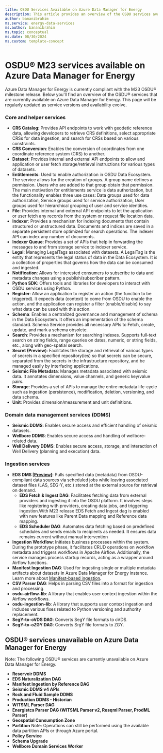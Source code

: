 ```yaml
---
title: OSDU Services Available on Azure Data Manager for Energy
description: This article provides an overview of the OSDU services available on Azure Data Manager for Energy and the OSDU services that are exclusively available in the community version.
author: bananibrahim
ms.service: energy-data-services
ms.author: bananibrahim
ms.topic: conceptual
ms.date: 08/30/2024
ms.custom: template-concept
---
```


# OSDU&reg; M23 services available on Azure Data Manager for Energy 
Azure Data Manager for Energy is currently compliant with the M23 OSDU® milestone release. Below you'll find an overview of the OSDU&reg; services that are currently available on Azure Data Manager for Energy. This page will be regularly updated as service versions and availability evolve. 
### Core and helper services
- **CRS Catalog**: Provides API endpoints to work with geodetic reference data, allowing developers to retrieve CRS definitions, select appropriate CRSs for data ingestion, and search for CRSs based on various constraints. 
- **CRS Conversion**: Enables the conversion of coordinates from one coordinate reference system (CRS) to another.
- **Dataset**: Provides internal and external API endpoints to allow and application or user fetch storage/retrieval instructions for various types of datasets.
- **Entitlements**: Used to enable authorization in OSDU Data Ecosystem. The service allows for the creation of groups. A group name defines a permission. Users who are added to that group obtain that permission. The main motivation for entitlements service is data authorization, but the functionality enables three use cases: Data groups used for data authorization, Service groups used for service authorization, User groups used for hierarchical grouping of user and service identities.
- **File**: Provides internal and external API endpoints to let the application or user fetch any records from the system or request file location data. 
- **Indexer**: Provides a mechanism for indexing documents that contain structured or unstructured data. Documents and indices are saved in a separate persistent store optimized for search operations. The indexer API can index any number of documents.
- **Indexer Queue**: Provides a set of APIs that help in forwarding the messages to and from storage service to indexer service.
- **Legal**: Managing LegalTags associated with datasets. A LegalTag is the entity that represents the legal status of data in the Data Ecosystem. It is a collection of properties that governs how the data can be consumed and ingested.
- **Notification**: Allows for interested consumers to subscribe to data and metadata changes using a publish/subscriber pattern.
- **Python SDK**: Offers tools and libraries for developers to interact with OSDU services using Python.
- **Register**: Allow an application to register an action (the function to be triggered). It expects data (context) to come from OSDU to enable the action, and the application can register a filter (enable/disable) to say what data can be used with this action.
- **Schema**: Enables a centralized governance and management of schema in the Data Ecosystem. It offers an implementation of the schema standard. Schema Service provides all necessary APIs to Fetch, create, update, and mark a schema obsolete.
- **Search**: Provides a mechanism for searching indexes. Supports full-text search on string fields, range queries on dates, numeric, or string fields, etc., along with geo-spatial search.
- **Secret (Preview)**: Facilitates the storage and retrieval of various types of secrets in a specified repository(ies) so that secrets can be secure, separated from the secrets in the infrastructure repository, and be managed easily by interfacing applications.
- **Seismic File Metadata**: Manages metadata associated with seismic data. It annotates dimensions, value channels, and generic key/value pairs.
- **Storage**: Provides a set of APIs to manage the entire metadata life-cycle such as ingestion (persistence), modification, deletion, versioning, and data schema.
- **Unit**: Provides dimension/measurement and unit definitions.

### Domain data management services (DDMS)
- **Seismic DDMS**: Enables secure access and efficient handling of seismic datasets.
- **Wellbore DDMS**: Enables secure access and handling of wellbore-related data.
- **Well Delivery DDMS**: Enables secure access, storage, and interaction of Well Delivery (planning and execution) data.

### Ingestion services
- **EDS DMS [[Preview]](how-to-enable-external-data-sources.md)**: Pulls specified data (metadata) from OSDU-compliant data sources via scheduled jobs while leaving associated dataset files (LAS, SEG-Y, etc.) stored at the external source for retrieval on demand.
  - **EDS Fetch & Ingest DAG**: Facilitates fetching data from external providers and ingesting it into the OSDU platform. It involves steps like registering with providers, creating data jobs, and triggering ingestion.With M23 release EDS Fetch and Ingest dag is enabled with new features like Parent Data mapping and Reference data mapping.
  - **EDS Scheduler DAG**: Automates data fetching based on predefined schedules and sends emails to recipients as needed. It ensures data remains current without manual intervention
-  **Ingestion Workflow**: Initiates business processes within the system. During the prototype phase, it facilitates CRUD operations on workflow metadata and triggers workflows in Apache Airflow. Additionally, the service manages process startup records, acting as a wrapper around Airflow functions.
- **Manifest Ingestion DAG**: Used for ingesting single or multiple metadata artifacts about datasets in Azure Data Manager for Energy instance. Learn more about [Manifest-based ingestion](concepts-manifest-ingestion.md).
- **CSV Parser DAG**: Helps in parsing CSV files into a format for ingestion and processing. 
- **osdu-airflow-lib**: A library that enables user context ingestion within the Airflow workflows.
- **osdu-ingestion-lib**: A library that supports user context ingestion and includes various fixes related to Python versioning and authority replacement.
- **SegY-to-oVDS DAG**: Converts SegY file formats to oVDS.
- **SegY-to-oZGY DAG**: Converts SrgY file formats to ZGY.

## OSDU&reg; services unavailable on Azure Data Manager for Energy
Note: The following OSDU&reg; services are currently unavailable on Azure Data Manager for Energy.
- **Reservoir DDMS**
- **EDS Naturalization DAG**
- **Manifest Ingestion by Reference DAG**
- **Seismic DDMS v4 APIs**
- **Rock and Fluid Sample DDMS**
- **Production DDMS - Historian**
- **WITSML Parser DAG**
- **Energistcs Parser DAG (WITSML Parser v2, Resqml Parser, ProdML Parser)**
- **Geospatial Consumption Zone**
- **Partition** Note: Operations can still be performed using the available data partition APIs or through Azure portal.
- **Policy Service**
- **Schema Upgrade**
- **Wellbore Domain Services Worker**
